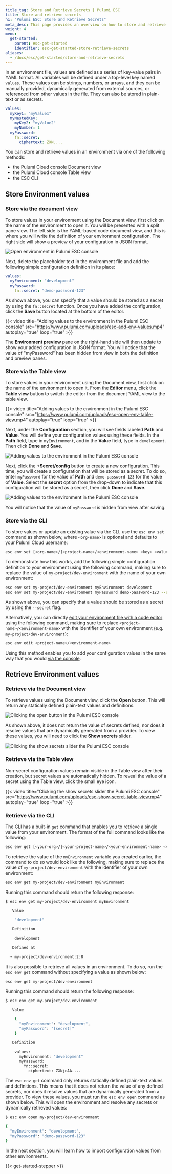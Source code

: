 ```yaml
---
title_tag: Store and Retrieve Secrets | Pulumi ESC
title: Store and retrieve secrets
h1: "Pulumi ESC: Store and Retrieve Secrets"
meta_desc: This page provides an overview on how to store and retrieve secrets in Pulumi ESC.
weight: 4
menu:
  get-started:
    parent: esc-get-started
    identifier: esc-get-started-store-retrieve-secrets
aliases:
  - /docs/esc/get-started/store-and-retrieve-secrets
---
```


In an environment file, values are defined as a series of key-value pairs in YAML format. All variables will be defined under a top-level key named `values`. These values can be strings, numbers, or arrays, and they can be manually provided, dynamically generated from external sources, or referenced from other values in the file. They can also be stored in plain-text or as secrets.

```yaml
values:
  myKey1: "myValue1"
  myNestedKey:
    myKey2: "myValue2"
    myNumber: 1
  myPassword:
    fn::secret:
      ciphertext: ZXN....
```

You can store and retrieve values in an environment via one of the following methods:

- the Pulumi Cloud console Document view
- the Pulumi Cloud console Table view
- the ESC CLI

## Store Environment values

### Store via the document view

To store values in your environment using the Document view, first click on the name of the environment to open it. You will be presented with a split pane view. The left side is the YAML-based code document view, and this is where you will write the definition of your environment configuration. The right side will show a preview of your configuration in JSON format.

![Open environment in Pulumi ESC console](/docs/esc/assets/esc-open-env.png)

Next, delete the placeholder text in the environment file and add the following simple configuration definition in its place:

```yaml
values:
  myEnvironment: "development"
  myPassword:
    fn::secret: "demo-password-123"
```

As shown above, you can specify that a value should be stored as a secret by using the `fn::secret` function. Once you have added the configuration, click the **Save** button located at the bottom of the editor.

{{< video title="Adding values to the environment in the Pulumi ESC console" src="https://www.pulumi.com/uploads/esc-add-env-values.mp4" autoplay="true" loop="true" >}}

The **Environment preview** pane on the right-hand side will then update to show your added configuration in JSON format. You will notice that the value of "myPassword" has been hidden from view in both the definition and preview panes.

### Store via the Table view

To store values in your environment using the Document view, first click on the name of the environment to open it. From the **Editor** menu, click the **Table view** button to switch the editor from the document YAML view to the table view.

{{< video title="Adding values to the environment in the Pulumi ESC console" src="https://www.pulumi.com/uploads/esc-open-env-table-view.mp4" autoplay="true" loop="true" >}}

Next, under the **Configuration** section, you will see fields labeled **Path** and **Value**. You will define your configuration values using these fields. In the **Path** field, type in `myEnvironment`, and in the **Value** field, type in `development`. Then click **Done** and **Save**.

![Adding values to the environment in the Pulumi ESC console](/docs/esc/assets/esc-add-env-values.png)

Next, click the **+Secret/config** button to create a new configuration. This time, you will create a configuration that will be stored as a secret. To do so, enter `myPassword` for the value of **Path** and `demo-password-123` for the value of **Value**. Select the **secret** option from the drop-down to indicate that this configuration will be stored as a secret, then click **Done** and **Save**.

![Adding values to the environment in the Pulumi ESC console](/docs/esc/assets/esc-add-secret-value.png)

You will notice that the value of `myPassword` is hidden from view after saving.

### Store via the CLI

To store values or update an existing value via the CLI, use the `esc env set` command as shown below, where `<org-name>` is optional and defaults to your Pulumi Cloud username:

```bash
esc env set [<org-name>/]<project-name>/<environment-name> <key> <value>
```

To demonstrate how this works, add the following simple configuration definition to your environment using the following command, making sure to replace the value of `my-project/dev-environment` with the name of your own environment:

```bash
esc env set my-project/dev-environment myEnvironment development
esc env set my-project/dev-environment myPassword demo-password-123 --secret
```

As shown above, you can specify that a value should be stored as a secret by using the `--secret` flag.

Alternatively, you can directly [edit your environment file with a code editor](/docs/pulumi-cloud/esc/environments/#with-the-pulumi-esc-cli) using the following command, making sure to replace `<project-name>/<environment-name>` with the identifier of your own environment (e.g. `my-project/dev-environment`):

```bash
esc env edit <project-name>/<environment-name>
```

Using this method enables you to add your configuration values in the same way that you would [via the console](/docs/esc/get-started/store-and-retrieve-secrets/#store-via-the-console).

## Retrieve Environment values

### Retrieve via the Document view

To retrieve values using the Document view, click the **Open** button. This will return any statically defined plain-text values and definitions.

![Clicking the open button in the Pulumi ESC console](/docs/esc/assets/esc-open-environment.png)

As shown above, it does not return the value of secrets defined, nor does it resolve values that are dynamically generated from a provider. To view these values, you will need to click the **Show secrets** slider.

![Clicking the show secrets slider the Pulumi ESC console](/docs/esc/assets/esc-show-secret-document-view.png)

### Retrieve via the Table view

Non-secret configuration values remain visible in the Table view after their creation, but secret values are automatically hidden. To reveal the value of a secret using the Table view, click the small eye icon.

{{< video title="Clicking the show secrets slider the Pulumi ESC console" src="https://www.pulumi.com/uploads/esc-show-secret-table-view.mp4" autoplay="true" loop="true" >}}

### Retrieve via the CLI

The CLI has a built-in `get` command that enables you to retrieve a single value from your environment. The format of the full command looks like the following:

```bash
esc env get [<your-org>/]<your-project-name>/<your-environment-name> <variable-key-name>
```

To retrieve the value of the `myEnvironment` variable you created earlier, the command to do so would look like the following, making sure to replace the value of `my-project/dev-environment` with the identifier of your own environment:

```bash
esc env get my-project/dev-environment myEnvironment
```

Running this command should return the following response:

```bash
$ esc env get my-project/dev-environment myEnvironment

   Value

    "development"

   Definition

    development

   Defined at

  • my-project/dev-environment:2:8
```

It is also possible to retrieve all values in an environment. To do so, run the `esc env get` command without specifying a value as shown below:

```bash
esc env get my-project/dev-environment
```

Running this command should return the following response:

```bash
$ esc env get my-project/dev-environment

   Value

    {
      "myEnvironment": "development",
      "myPassword": "[secret]"
    }

   Definition

    values:
      myEnvironment: "development"
      myPassword:
        fn::secret:
          ciphertext: ZXNjeAA....

```

The `esc env get` command only returns statically defined plain-text values and definitions. This means that it does not return the value of any defined secrets, nor does it resolve values that are dynamically generated from a provider. To view these values, you must run the `esc env open` command as shown below. This will open the environment and resolve any secrets or dynamically retrieved values:

```bash
$ esc env open my-project/dev-environment

{
  "myEnvironment": "development",
  "myPassword": "demo-password-123"
}

```

In the next section, you will learn how to import configuration values from other environments.

{{< get-started-stepper >}}
